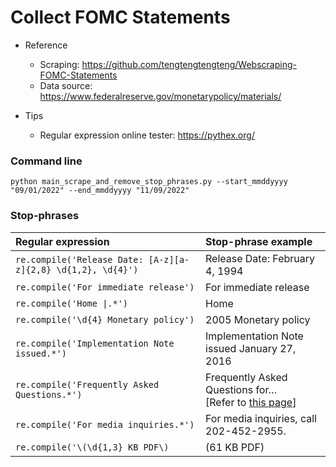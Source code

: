 # Collect FOMC Statements

* Reference
    - Scraping: https://github.com/tengtengtengteng/Webscraping-FOMC-Statements
    - Data source: https://www.federalreserve.gov/monetarypolicy/materials/

* Tips
    - Regular expression online tester: https://pythex.org/

### Command line
```
python main_scrape_and_remove_stop_phrases.py --start_mmddyyyy "09/01/2022" --end_mmddyyyy "11/09/2022"
```

### Stop-phrases
| Regular expression                                             | Stop-phrase example                                                                                                                                               |
| :--------------------------------------------------------------- | :---------------------------------------------------------------------------------------------------------------------------------------------------------------- |
| `re.compile('Release Date: [A-z][a-z]{2,8} \d{1,2}, \d{4}')` | Release Date: February 4, 1994 |
| `re.compile('For immediate release')`                          | For immediate release  |
| `re.compile('Home \|.*')`                                     | Home | Press releases Accessibility | Contact Us Last update: April 20, 2007, Home | News and events Accessibility Last update: December 11, 2001          |
| `re.compile('\d{4} Monetary policy')`                         | 2005 Monetary policy |
| `re.compile('Implementation Note issued.*')`                  | Implementation Note issued January 27, 2016 |
| `re.compile('Frequently Asked Questions.*')`                  | Frequently Asked Questions for…<br>[Refer to <a href="https://www.federalreserve.gov/newsevents/pressreleases/monetary20191011a.htm">this page</a>] |
| `re.compile('For media inquiries.*')`                         | For media inquiries, call 202-452-2955. |
| `re.compile('\(\d{1,3} KB PDF\)`                          | (61 KB PDF) |
